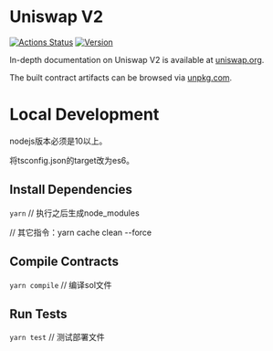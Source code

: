 # Uniswap V2

[![Actions Status](https://github.com/Uniswap/uniswap-v2-core/workflows/CI/badge.svg)](https://github.com/Uniswap/uniswap-v2-core/actions)
[![Version](https://img.shields.io/npm/v/@uniswap/v2-core)](https://www.npmjs.com/package/@uniswap/v2-core)

In-depth documentation on Uniswap V2 is available at [uniswap.org](https://uniswap.org/docs).

The built contract artifacts can be browsed via [unpkg.com](https://unpkg.com/browse/@uniswap/v2-core@latest/).

# Local Development

nodejs版本必须是10以上。

将tsconfig.json的target改为es6。

## Install Dependencies

`yarn` // 执行之后生成node_modules

// 其它指令：yarn cache clean --force

## Compile Contracts

`yarn compile` // 编译sol文件

## Run Tests

`yarn test` // 测试部署文件
